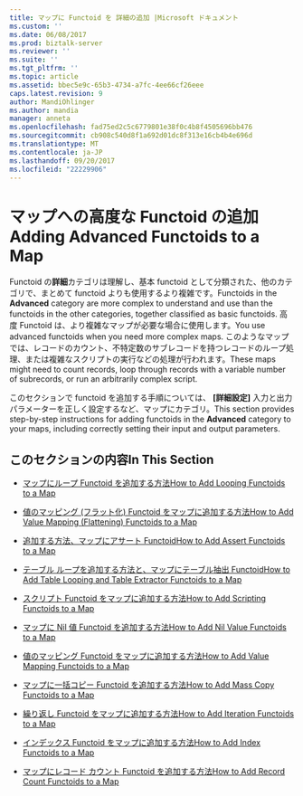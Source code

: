 ```yaml
---
title: マップに Functoid を 詳細の追加 |Microsoft ドキュメント
ms.custom: ''
ms.date: 06/08/2017
ms.prod: biztalk-server
ms.reviewer: ''
ms.suite: ''
ms.tgt_pltfrm: ''
ms.topic: article
ms.assetid: bbec5e9c-65b3-4734-a7fc-4ee66cf26eee
caps.latest.revision: 9
author: MandiOhlinger
ms.author: mandia
manager: anneta
ms.openlocfilehash: fad75ed2c5c6779801e38f0c4b8f4505696bb476
ms.sourcegitcommit: cb908c540d8f1a692d01dc8f313e16cb4b4e696d
ms.translationtype: MT
ms.contentlocale: ja-JP
ms.lasthandoff: 09/20/2017
ms.locfileid: "22229906"
---
```

# <a name="adding-advanced-functoids-to-a-map"></a><span data-ttu-id="6b4d7-102">マップへの高度な Functoid の追加</span><span class="sxs-lookup"><span data-stu-id="6b4d7-102">Adding Advanced Functoids to a Map</span></span>
<span data-ttu-id="6b4d7-103">Functoid の**詳細**カテゴリは理解し、基本 functoid として分類された、他のカテゴリで、まとめて functoid よりも使用するより複雑です。</span><span class="sxs-lookup"><span data-stu-id="6b4d7-103">Functoids in the **Advanced** category are more complex to understand and use than the functoids in the other categories, together classified as basic functoids.</span></span> <span data-ttu-id="6b4d7-104">高度 Functoid は、より複雑なマップが必要な場合に使用します。</span><span class="sxs-lookup"><span data-stu-id="6b4d7-104">You use advanced functoids when you need more complex maps.</span></span> <span data-ttu-id="6b4d7-105">このようなマップでは、レコードのカウント、不特定数のサブレコードを持つレコードのループ処理、または複雑なスクリプトの実行などの処理が行われます。</span><span class="sxs-lookup"><span data-stu-id="6b4d7-105">These maps might need to count records, loop through records with a variable number of subrecords, or run an arbitrarily complex script.</span></span>  
  
 <span data-ttu-id="6b4d7-106">このセクションで functoid を追加する手順については、 **[詳細設定]** 入力と出力パラメーターを正しく設定するなど、マップにカテゴリ。</span><span class="sxs-lookup"><span data-stu-id="6b4d7-106">This section provides step-by-step instructions for adding functoids in the **Advanced** category to your maps, including correctly setting their input and output parameters.</span></span>  
  
## <a name="in-this-section"></a><span data-ttu-id="6b4d7-107">このセクションの内容</span><span class="sxs-lookup"><span data-stu-id="6b4d7-107">In This Section</span></span>  
  
-   [<span data-ttu-id="6b4d7-108">マップにループ Functoid を追加する方法</span><span class="sxs-lookup"><span data-stu-id="6b4d7-108">How to Add Looping Functoids to a Map</span></span>](../core/how-to-add-looping-functoids-to-a-map.md)  
  
-   [<span data-ttu-id="6b4d7-109">値のマッピング (フラット化) Functoid をマップに追加する方法</span><span class="sxs-lookup"><span data-stu-id="6b4d7-109">How to Add Value Mapping (Flattening) Functoids to a Map</span></span>](../core/how-to-add-value-mapping-flattening-functoids-to-a-map.md)  
  
-   [<span data-ttu-id="6b4d7-110">追加する方法、マップにアサート Functoid</span><span class="sxs-lookup"><span data-stu-id="6b4d7-110">How to Add Assert Functoids to a Map</span></span>](../core/how-to-add-assert-functoids-to-a-map.md)  
  
-   [<span data-ttu-id="6b4d7-111">テーブル ループを追加する方法と、マップにテーブル抽出 Functoid</span><span class="sxs-lookup"><span data-stu-id="6b4d7-111">How to Add Table Looping and Table Extractor Functoids to a Map</span></span>](../core/how-to-add-table-looping-and-table-extractor-functoids-to-a-map.md)  
  
-   [<span data-ttu-id="6b4d7-112">スクリプト Functoid をマップに追加する方法</span><span class="sxs-lookup"><span data-stu-id="6b4d7-112">How to Add Scripting Functoids to a Map</span></span>](../core/how-to-add-scripting-functoids-to-a-map.md)  
  
-   [<span data-ttu-id="6b4d7-113">マップに Nil 値 Functoid を追加する方法</span><span class="sxs-lookup"><span data-stu-id="6b4d7-113">How to Add Nil Value Functoids to a Map</span></span>](../core/how-to-add-nil-value-functoids-to-a-map.md)  
  
-   [<span data-ttu-id="6b4d7-114">値のマッピング Functoid をマップに追加する方法</span><span class="sxs-lookup"><span data-stu-id="6b4d7-114">How to Add Value Mapping Functoids to a Map</span></span>](../core/how-to-add-value-mapping-functoids-to-a-map.md)  
  
-   [<span data-ttu-id="6b4d7-115">マップに一括コピー Functoid を追加する方法</span><span class="sxs-lookup"><span data-stu-id="6b4d7-115">How to Add Mass Copy Functoids to a Map</span></span>](../core/how-to-add-mass-copy-functoids-to-a-map.md)  
  
-   [<span data-ttu-id="6b4d7-116">繰り返し Functoid をマップに追加する方法</span><span class="sxs-lookup"><span data-stu-id="6b4d7-116">How to Add Iteration Functoids to a Map</span></span>](../core/how-to-add-iteration-functoids-to-a-map.md)  
  
-   [<span data-ttu-id="6b4d7-117">インデックス Functoid をマップに追加する方法</span><span class="sxs-lookup"><span data-stu-id="6b4d7-117">How to Add Index Functoids to a Map</span></span>](../core/how-to-add-index-functoids-to-a-map.md)  
  
-   [<span data-ttu-id="6b4d7-118">マップにレコード カウント Functoid を追加する方法</span><span class="sxs-lookup"><span data-stu-id="6b4d7-118">How to Add Record Count Functoids to a Map</span></span>](../core/how-to-add-record-count-functoids-to-a-map.md)